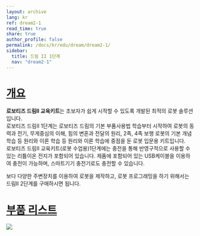 ```yaml
---
layout: archive
lang: kr
ref: dream2-1
read_time: true
share: true
author_profile: false
permalink: /docs/kr/edu/dream/dream2-1/
sidebar:
  title: 드림 II 1단계
  nav: "dream2-1"
---
```


# [개요](#개요)

**로보티즈 드림Ⅱ 교육키트**는 초보자가 쉽게 시작할 수 있도록 개발된 최적의 로봇 솔루션입니다.  
로보티즈 드림Ⅱ 1단계는 로보티즈 드림의 기본 부품사용법 학습부터 시작하여 로봇의 동력과 전기, 무게중심의 이해, 힘의 변혼과 전달의 원리, 2족, 4족 보행 로봇의 기본 개념 학습 등 원리와 이론 학습 등 원리와 이론 학습에 중점을 둔 로봇 입문용 키트입니다.  
로보티즈 드림Ⅱ 교육키트(로봇 수업용)1단계에는 충전을 통해 반영구적으로 사용할 수 있는 리튬이온 전지가 포함되어 있습니다. 제품에 포함되어 있는 USB케이블을 이용하여 충전이 가능하며, 스마트기기 충전기로도 충전할 수 있습니다.

보다 다양한 주변장치를 이용하여 로봇을 제작하고, 로봇 프로그래밍을 하기 위해서는 드림Ⅱ 2단계를 구매하시면 됩니다.
 

# [부품 리스트](#부품-리스트)

![](/assets/images/edu/dream/dream2/e-manual_dreamⅡ_lv1_partlist_kr.jpg)

